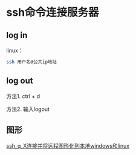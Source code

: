 # ssh命令连接服务器

## log in
linux：
```bash
ssh 用户名@公共ip地址
```

## log out
方法1. ctrl + d 

方法2. 输入logout

## 图形
[ssh_q_X连接并将远程图形化到本地windows和linux](ssh_q_X连接并将远程图形化到本地windows和linux.md)